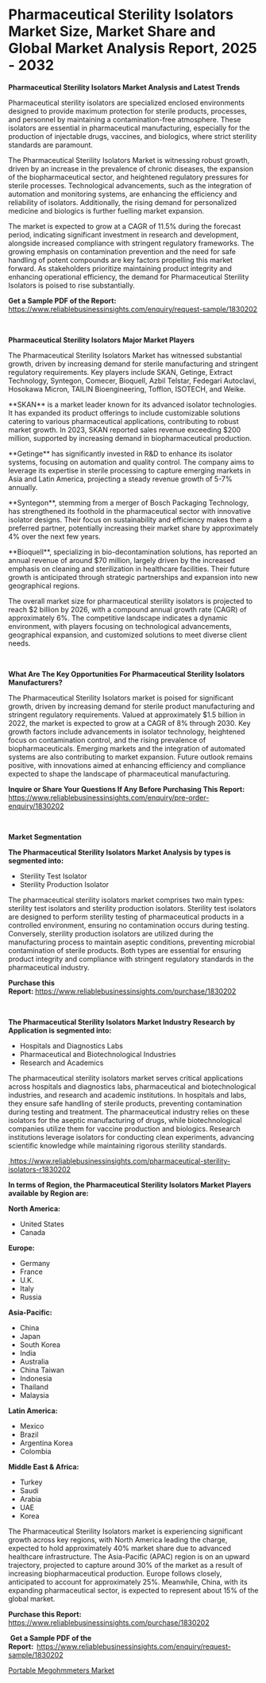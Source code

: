 <p><h1>Pharmaceutical Sterility Isolators Market Size, Market Share and Global Market Analysis Report, 2025 - 2032</h1></p><p><strong>Pharmaceutical Sterility Isolators Market Analysis and Latest Trends</strong></p>
<p><p>Pharmaceutical sterility isolators are specialized enclosed environments designed to provide maximum protection for sterile products, processes, and personnel by maintaining a contamination-free atmosphere. These isolators are essential in pharmaceutical manufacturing, especially for the production of injectable drugs, vaccines, and biologics, where strict sterility standards are paramount. </p><p>The Pharmaceutical Sterility Isolators Market is witnessing robust growth, driven by an increase in the prevalence of chronic diseases, the expansion of the biopharmaceutical sector, and heightened regulatory pressures for sterile processes. Technological advancements, such as the integration of automation and monitoring systems, are enhancing the efficiency and reliability of isolators. Additionally, the rising demand for personalized medicine and biologics is further fuelling market expansion. </p><p>The market is expected to grow at a CAGR of 11.5% during the forecast period, indicating significant investment in research and development, alongside increased compliance with stringent regulatory frameworks. The growing emphasis on contamination prevention and the need for safe handling of potent compounds are key factors propelling this market forward. As stakeholders prioritize maintaining product integrity and enhancing operational efficiency, the demand for Pharmaceutical Sterility Isolators is poised to rise substantially.</p></p>
<p><strong>Get a Sample PDF of the Report:&nbsp;</strong> <a href="https://www.reliablebusinessinsights.com/enquiry/request-sample/1830202?utm_campaign=3385&utm_medium=2&utm_source=Github&utm_content=ia&utm_term=12042025&utm_id=pharmaceutical-sterility-isolators">https://www.reliablebusinessinsights.com/enquiry/request-sample/1830202</a></p>
<p>&nbsp;</p>
<p><strong>Pharmaceutical Sterility Isolators Major Market Players</strong></p>
<p><p>The Pharmaceutical Sterility Isolators Market has witnessed substantial growth, driven by increasing demand for sterile manufacturing and stringent regulatory requirements. Key players include SKAN, Getinge, Extract Technology, Syntegon, Comecer, Bioquell, Azbil Telstar, Fedegari Autoclavi, Hosokawa Micron, TAILIN Bioengineering, Tofflon, ISOTECH, and Weike.</p><p>**SKAN** is a market leader known for its advanced isolator technologies. It has expanded its product offerings to include customizable solutions catering to various pharmaceutical applications, contributing to robust market growth. In 2023, SKAN reported sales revenue exceeding $200 million, supported by increasing demand in biopharmaceutical production.</p><p>**Getinge** has significantly invested in R&D to enhance its isolator systems, focusing on automation and quality control. The company aims to leverage its expertise in sterile processing to capture emerging markets in Asia and Latin America, projecting a steady revenue growth of 5-7% annually.</p><p>**Syntegon**, stemming from a merger of Bosch Packaging Technology, has strengthened its foothold in the pharmaceutical sector with innovative isolator designs. Their focus on sustainability and efficiency makes them a preferred partner, potentially increasing their market share by approximately 4% over the next few years.</p><p>**Bioquell**, specializing in bio-decontamination solutions, has reported an annual revenue of around $70 million, largely driven by the increased emphasis on cleaning and sterilization in healthcare facilities. Their future growth is anticipated through strategic partnerships and expansion into new geographical regions.</p><p>The overall market size for pharmaceutical sterility isolators is projected to reach $2 billion by 2026, with a compound annual growth rate (CAGR) of approximately 6%. The competitive landscape indicates a dynamic environment, with players focusing on technological advancements, geographical expansion, and customized solutions to meet diverse client needs.</p></p>
<p>&nbsp;</p>
<p><strong>What Are The Key Opportunities For Pharmaceutical Sterility Isolators Manufacturers?</strong></p>
<p><p>The Pharmaceutical Sterility Isolators market is poised for significant growth, driven by increasing demand for sterile product manufacturing and stringent regulatory requirements. Valued at approximately $1.5 billion in 2022, the market is expected to grow at a CAGR of 8% through 2030. Key growth factors include advancements in isolator technology, heightened focus on contamination control, and the rising prevalence of biopharmaceuticals. Emerging markets and the integration of automated systems are also contributing to market expansion. Future outlook remains positive, with innovations aimed at enhancing efficiency and compliance expected to shape the landscape of pharmaceutical manufacturing.</p></p>
<p><strong>Inquire or Share Your Questions If Any Before Purchasing This Report:</strong> <a href="https://www.reliablebusinessinsights.com/enquiry/pre-order-enquiry/1830202?utm_campaign=3385&utm_medium=2&utm_source=Github&utm_content=ia&utm_term=12042025&utm_id=pharmaceutical-sterility-isolators">https://www.reliablebusinessinsights.com/enquiry/pre-order-enquiry/1830202</a></p>
<p>&nbsp;</p>
<p><strong>Market Segmentation</strong></p>
<p><strong>The Pharmaceutical Sterility Isolators Market Analysis by types is segmented into:</strong></p>
<p><ul><li>Sterility Test Isolator</li><li>Sterility Production Isolator</li></ul></p>
<p><p>The pharmaceutical sterility isolators market comprises two main types: sterility test isolators and sterility production isolators. Sterility test isolators are designed to perform sterility testing of pharmaceutical products in a controlled environment, ensuring no contamination occurs during testing. Conversely, sterility production isolators are utilized during the manufacturing process to maintain aseptic conditions, preventing microbial contamination of sterile products. Both types are essential for ensuring product integrity and compliance with stringent regulatory standards in the pharmaceutical industry.</p></p>
<p><strong>Purchase this Report:&nbsp;</strong><a href="https://www.reliablebusinessinsights.com/purchase/1830202?utm_campaign=3385&utm_medium=2&utm_source=Github&utm_content=ia&utm_term=12042025&utm_id=pharmaceutical-sterility-isolators">https://www.reliablebusinessinsights.com/purchase/1830202</a></p>
<p>&nbsp;</p>
<p><strong>The Pharmaceutical Sterility Isolators Market Industry Research by Application is segmented into:</strong></p>
<p><ul><li>Hospitals and Diagnostics Labs</li><li>Pharmaceutical and Biotechnological Industries</li><li>Research and Academics</li></ul></p>
<p><p>The pharmaceutical sterility isolators market serves critical applications across hospitals and diagnostics labs, pharmaceutical and biotechnological industries, and research and academic institutions. In hospitals and labs, they ensure safe handling of sterile products, preventing contamination during testing and treatment. The pharmaceutical industry relies on these isolators for the aseptic manufacturing of drugs, while biotechnological companies utilize them for vaccine production and biologics. Research institutions leverage isolators for conducting clean experiments, advancing scientific knowledge while maintaining rigorous sterility standards.</p></p>
<p><a href="https://www.reliablebusinessinsights.com/pharmaceutical-sterility-isolators-r1830202?utm_campaign=3385&utm_medium=2&utm_source=Github&utm_content=ia&utm_term=12042025&utm_id=pharmaceutical-sterility-isolators">&nbsp;https://www.reliablebusinessinsights.com/pharmaceutical-sterility-isolators-r1830202</a></p>
<p><strong>In terms of Region, the Pharmaceutical Sterility Isolators Market Players available by Region are:</strong></p>
<p>
    <p> <strong> North America: </strong>
        <ul>
            <li>United States</li>
            <li>Canada</li>
        </ul>
        </p> 
    <p> <strong> Europe: </strong>
        <ul>
            <li>Germany</li>
            <li>France</li>
            <li>U.K.</li>
            <li>Italy</li>
            <li>Russia</li>
        </ul>
        </p> 
    <p> <strong> Asia-Pacific: </strong>
        <ul>
            <li>China</li>
            <li>Japan</li>
            <li>South Korea</li>
            <li>India</li>
            <li>Australia</li>
            <li>China Taiwan</li>
            <li>Indonesia</li>
            <li>Thailand</li>
            <li>Malaysia</li>
        </ul>
        </p> 
    <p> <strong> Latin America: </strong>
        <ul>
            <li>Mexico</li>
            <li>Brazil</li>
            <li>Argentina Korea</li>
            <li>Colombia</li>
        </ul>
        </p> 
    <p> <strong> Middle East & Africa: </strong>
        <ul>
            <li>Turkey</li>
            <li>Saudi</li>
            <li>Arabia</li>
            <li>UAE</li>
            <li>Korea</li>
        </ul>
    </p>
    </p>
<p><p>The Pharmaceutical Sterility Isolators market is experiencing significant growth across key regions, with North America leading the charge, expected to hold approximately 40% market share due to advanced healthcare infrastructure. The Asia-Pacific (APAC) region is on an upward trajectory, projected to capture around 30% of the market as a result of increasing biopharmaceutical production. Europe follows closely, anticipated to account for approximately 25%. Meanwhile, China, with its expanding pharmaceutical sector, is expected to represent about 15% of the global market.</p></p>
<p><strong>Purchase this Report: </strong><a href="https://www.reliablebusinessinsights.com/purchase/1830202?utm_campaign=3385&utm_medium=2&utm_source=Github&utm_content=ia&utm_term=12042025&utm_id=pharmaceutical-sterility-isolators">https://www.reliablebusinessinsights.com/purchase/1830202</a></p>
<p>&nbsp;<strong>Get a Sample PDF of the Report:&nbsp;&nbsp;</strong><a href="https://www.reliablebusinessinsights.com/enquiry/request-sample/1830202?utm_campaign=3385&utm_medium=2&utm_source=Github&utm_content=ia&utm_term=12042025&utm_id=pharmaceutical-sterility-isolators">https://www.reliablebusinessinsights.com/enquiry/request-sample/1830202</a></p>
<p><strong></strong></p>
<p><p><a href="https://github.com/sacmatidora/Market-Research-Report-List-1/blob/main/portable-megohmmeters-market.md?utm_campaign=3385&utm_medium=2&utm_source=Github&utm_content=ia&utm_term=12042025&utm_id=pharmaceutical-sterility-isolators">Portable Megohmmeters Market</a></p></p>
